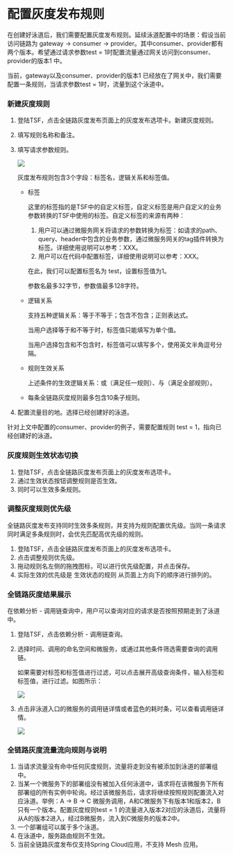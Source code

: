 # 配置灰度发布规则

在创建好泳道后，我们需要配置灰度发布规则。延续泳道配置中的场景：假设当前访问链路为 gateway -> consumer -> provider。其中consumer、provider都有两个版本。希望通过请求参数test = 1时配置流量通过网关访问到consumer、provider的版本1 中。

当前，gateway以及consumer、provider的版本1 已经放在了网关中，我们需要配置一条规则，当请求参数test = 1时，流量到这个泳道中。



### 新建灰度规则

1. 登陆TSF，点击全链路灰度发布页面上的灰度发布选项卡。新建灰度规则。

2. 填写规则名称和备注。

3. 填写请求参数规则。

   ![](https://main.qcloudimg.com/raw/48e9e029203ba508aa4f433b558b1b6e.png)

   灰度发布规则包含3个字段：标签名，逻辑关系和标签值。

   - 标签

     这里的标签指的是TSF中的自定义标签，自定义标签是用户自定义的业务参数转换的TSF中使用的标签。自定义标签的来源有两种：

     1. 用户可以通过微服务网关将请求的参数转换为标签：如请求的path、query、header中包含的业务参数，通过微服务网关的tag插件转换为标签。详细使用说明可以参考：XXX。
     2. 用户可以在代码中配置标签，详细使用说明可以参考：XXX。

     在此，我们可以配置标签名为 test，设置标签值为1。

     参数名最多32字节，参数值最多128字符。

   - 逻辑关系

     支持五种逻辑关系：等于不等于；包含不包含；正则表达式。

     当用户选择等于和不等于时，标签值只能填写为单个值。

     当用户选择包含和不包含时，标签值可以填写多个，使用英文半角逗号分隔。

   - 规则生效关系

     上述条件的生效逻辑关系：或（满足任一规则）、与（满足全部规则）。

   - 每条全链路灰度规则最多包含10条子规则。

4. 配置流量目的地。选择已经创建好的泳道。

针对上文中配置的consumer、provider的例子，需要配置规则 test = 1，指向已经创建好的泳道。



### 灰度规则生效状态切换

1. 登陆TSF，点击全链路灰度发布页面上的灰度发布选项卡。
2. 通过生效状态按钮调整规则是否生效。
3. 同时可以生效多条规则。



### 调整灰度规则优先级

全链路灰度发布支持同时生效多条规则，并支持为规则配置优先级。当同一条请求同时满足多条规则时，会优先匹配高优先级的规则。

1. 登陆TSF，点击全链路灰度发布页面上的灰度发布选项卡。
2. 点击调整规则优先级。
3. 拖动规则名左侧的拖拽图标，可以进行优先级配置，并点击保存。
4. 实际生效的优先级是 生效状态的规则 从页面上方向下的顺序进行排列的。



### 全链路灰度结果展示

在依赖分析 - 调用链查询中，用户可以查询对应的请求是否按照预期走到了泳道中。

1. 登陆TSF，点击依赖分析 - 调用链查询。

2. 选择时间、调用的命名空间和微服务，或通过其他条件筛选需要查询的调用链。

   如果需要对标签和标签值进行过滤，可以点击展开高级查询条件，输入标签和标签值，进行过滤。如图所示：

   ![](https://main.qcloudimg.com/raw/774b6e14bde4d6dde035fa1ee1276968.png)

3. 点击非泳道入口的微服务的调用链详情或者蓝色的耗时条，可以查看调用链详情。



   ![](https://main.qcloudimg.com/raw/163946b9c2ebb12174ff867a927b3f77.png)





### 全链路灰度流量流向规则与说明

1. 当请求流量没有命中任何灰度规则，流量将走到没有被添加到泳道的部署组中。
2. 当某一个微服务下的部署组没有被加入任何泳道中，请求将在该微服务下所有部署组的所有实例中轮询。经过该微服务后，请求将继续按照规则配置流入对应泳道。举例：A -> B -> C 微服务调用，A和C微服务下有版本1和版本2，B只有一个版本。配置灰度规则test = 1 的流量进入版本2对应的泳道后，流量将从A的版本2进入，经过B微服务，流入到C微服务的版本2中。
3. 一个部署组可以属于多个泳道。
4. 在泳道中，服务路由规则不生效。
5.  当前全链路灰度发布仅支持Spring Cloud应用，不支持 Mesh 应用。

